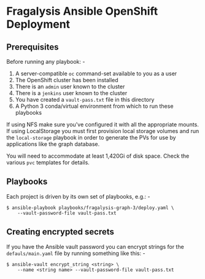 # Fragalysis Ansible OpenShift Deployment

## Prerequisites
Before running any playbook: -

1.  A server-compatible `oc` command-set available to you as a user
1.  The OpenShift cluster has been installed
1.  There is an `admin` user known to the cluster
1.  There is a `jenkins` user known to the cluster
1.  You have created a `vault-pass.txt` file in this directory
1.  A Python 3 conda/virtual environment from which to run these playbooks

If using NFS make sure you've configured it with all the appropriate mounts.
If using LocalStorage you must first provision local storage volumes
and run the `local-storage` playbook in order to generate the PVs for use
by applications like the graph database.

You will need to accommodate at least 1,420Gi of disk space. Check the
various `pvc` templates for details.

## Playbooks
Each project is driven by its own set of playbooks, e.g.: -

    $ ansible-playbook playbooks/fragalysis-graph-3/deploy.yaml \
        --vault-password-file vault-pass.txt

## Creating encrypted secrets
If you have the Ansible vault password you can encrypt strings
for the `defauls/main.yaml` file by running something like this: -

    $ ansible-vault encrypt_string <string> \
        --name <string name> --vault-password-file vault-pass.txt
